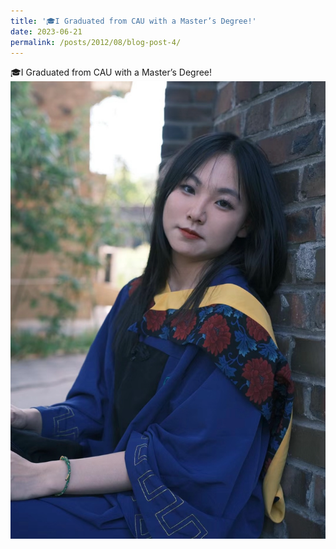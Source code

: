 ```yaml
---
title: '🎓I Graduated from CAU with a Master’s Degree!'
date: 2023-06-21
permalink: /posts/2012/08/blog-post-4/
---
```

🎓I Graduated from CAU with a Master’s Degree!
![Graduation](/images/cau-graduation.png)
